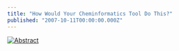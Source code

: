 ```yaml
---
title: "How Would Your Cheminformatics Tool Do This?"
published: "2007-10-11T00:00:00.000Z"
---
```


[![Abstract](/images/posts/20071011/abstract.png "Abstract")](http://dx.doi.org/10.1021/jo0712704)